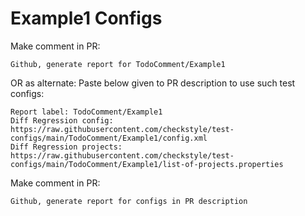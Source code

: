 # Example1 Configs
Make comment in PR:
```
Github, generate report for TodoComment/Example1
```
OR as alternate:
Paste below given to PR description to use such test configs:
```
Report label: TodoComment/Example1
Diff Regression config: https://raw.githubusercontent.com/checkstyle/test-configs/main/TodoComment/Example1/config.xml
Diff Regression projects: https://raw.githubusercontent.com/checkstyle/test-configs/main/TodoComment/Example1/list-of-projects.properties
```
Make comment in PR:
```
Github, generate report for configs in PR description
```
